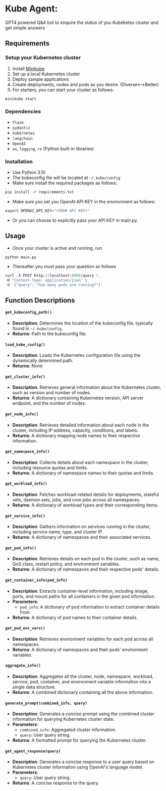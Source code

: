 # Kube Agent:
 GPT4 powered Q&A bot to enquire the status of you Kubebetes cluster and get simple answers


 ## Requirements

### Setup your Kubernetes cluster
1. Install [Minikube](https://minikube.sigs.k8s.io/docs/start/)
2. Set up a local Kubernetes cluster
3. Deploy sample applications
4. Create deployments, nodes and pods as you desire. (Diverse<-->Better)
5. For starters, you can start your cluster as follows:
```
minikube start
```

### Dependencies

- `Flask`
- `pydantic`
- `kubernetes`
- `langchain`
- `OpenAI`
- `os`, `logging`, `re` (Python built-in libraries)
   

### Installation

- Use Python 3.10
- The kubeconfig file will be located at `~/.kube/config`
- Make sure install the required packages as follows:
```python
pip install -r requirements.txt
```

- Make sure you set you OpenAI API KEY in the environment as follows:

```python
export OPENAI_API_KEY="<YOUR API KEY>"
```
- Or you can choose to explicitly pass your API KEY in main.py.

## Usage

- Once your cluster is active and running, run
```
python main.py
```
- Thereafter you must pass your question as follows
  
```python
curl -X POST http://localhost:8000/query \
-H "Content-Type: application/json" \
-d '{"query": "how many pods are running?"}'
  ```


## Function Descriptions

#### `get_kubeconfig_path()`
- **Description**: Determines the location of the kubeconfig file, typically found in `~/.kube/config`.
- **Returns**: Path to the kubeconfig file.

#### `load_kube_config()`
- **Description**: Loads the Kubernetes configuration file using the dynamically determined path.
- **Returns**: None

#### `get_cluster_info()`
- **Description**: Retrieves general information about the Kubernetes cluster, such as version and number of nodes.
- **Returns**: A dictionary containing Kubernetes version, API server endpoint, and the number of nodes.

#### `get_node_info()`
- **Description**: Retrieves detailed information about each node in the cluster, including IP address, capacity, conditions, and labels.
- **Returns**: A dictionary mapping node names to their respective information.

#### `get_namespace_info()`
- **Description**: Collects details about each namespace in the cluster, including resource quotas and limits.
- **Returns**: A dictionary of namespace names to their quotas and limits.

#### `get_workload_info()`
- **Description**: Fetches workload-related details for deployments, stateful sets, daemon sets, jobs, and cron jobs across all namespaces.
- **Returns**: A dictionary of workload types and their corresponding items.

#### `get_service_info()`
- **Description**: Gathers information on services running in the cluster, including service name, type, and cluster IP.
- **Returns**: A dictionary of namespaces and their associated services.

#### `get_pod_info()`
- **Description**: Retrieves details on each pod in the cluster, such as name, QoS class, restart policy, and environment variables.
- **Returns**: A dictionary of namespaces and their respective pods' details.

#### `get_container_info(pod_info)`
- **Description**: Extracts container-level information, including image, ports, and mount paths for all containers in the given pod information.
- **Parameters**: 
  - `pod_info`: A dictionary of pod information to extract container details from.
- **Returns**: A dictionary of pod names to their container details.

#### `get_pod_env_vars()`
- **Description**: Retrieves environment variables for each pod across all namespaces.
- **Returns**: A dictionary of namespaces and their pods' environment variables.

#### `aggregate_info()`
- **Description**: Aggregates all the cluster, node, namespace, workload, service, pod, container, and environment variable information into a single data structure.
- **Returns**: A combined dictionary containing all the above information.

#### `generate_prompt(combined_info, query)`
- **Description**: Generates a concise prompt using the combined cluster information for querying Kubernetes cluster state.
- **Parameters**:
  - `combined_info`: Aggregated cluster information.
  - `query`: User query string.
- **Returns**: A formatted prompt for querying the Kubernetes cluster.

#### `get_agent_response(query)`
- **Description**: Generates a concise response to a user query based on Kubernetes cluster information using OpenAI's language model.
- **Parameters**: 
  - `query`: User query string.
- **Returns**: A concise response to the query.
